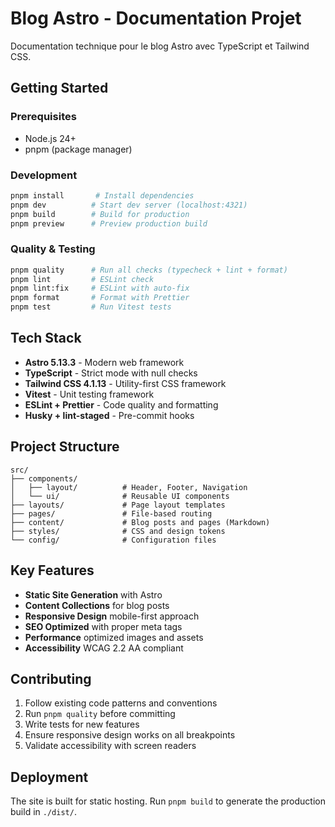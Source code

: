 # Blog Astro - Documentation Projet

Documentation technique pour le blog Astro avec TypeScript et Tailwind CSS.

## Getting Started

### Prerequisites

- Node.js 24+
- pnpm (package manager)

### Development

```bash
pnpm install       # Install dependencies
pnpm dev          # Start dev server (localhost:4321)
pnpm build        # Build for production
pnpm preview      # Preview production build
```

### Quality & Testing

```bash
pnpm quality      # Run all checks (typecheck + lint + format)
pnpm lint         # ESLint check
pnpm lint:fix     # ESLint with auto-fix
pnpm format       # Format with Prettier
pnpm test         # Run Vitest tests
```

## Tech Stack

- **Astro 5.13.3** - Modern web framework
- **TypeScript** - Strict mode with null checks
- **Tailwind CSS 4.1.13** - Utility-first CSS framework
- **Vitest** - Unit testing framework
- **ESLint + Prettier** - Code quality and formatting
- **Husky + lint-staged** - Pre-commit hooks

## Project Structure

```
src/
├── components/
│   ├── layout/          # Header, Footer, Navigation
│   └── ui/              # Reusable UI components
├── layouts/             # Page layout templates
├── pages/               # File-based routing
├── content/             # Blog posts and pages (Markdown)
├── styles/              # CSS and design tokens
└── config/              # Configuration files
```

## Key Features

- **Static Site Generation** with Astro
- **Content Collections** for blog posts
- **Responsive Design** mobile-first approach
- **SEO Optimized** with proper meta tags
- **Performance** optimized images and assets
- **Accessibility** WCAG 2.2 AA compliant

## Contributing

1. Follow existing code patterns and conventions
2. Run `pnpm quality` before committing
3. Write tests for new features
4. Ensure responsive design works on all breakpoints
5. Validate accessibility with screen readers

## Deployment

The site is built for static hosting. Run `pnpm build` to generate the production build in `./dist/`.
